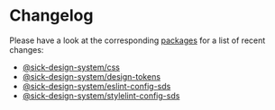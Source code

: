 # Changelog

Please have a look at the corresponding [packages](./packages) for a list of recent changes:

- [@sick-design-system/css](./packages/css/CHANGELOG.md)
- [@sick-design-system/design-tokens](./packages/design-tokens/CHANGELOG.md)
- [@sick-design-system/eslint-config-sds](./packages/eslint-config-sds/CHANGELOG.md)
- [@sick-design-system/stylelint-config-sds](./packages/stylelint-config-sds/CHANGELOG.md)
